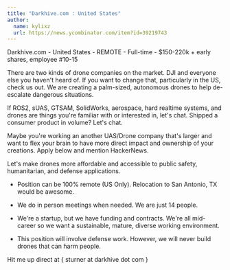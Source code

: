```yaml
---
title: "Darkhive.com : United States"
author:
  name: kylixz
  url: https://news.ycombinator.com/item?id=39219743
---
```

Darkhive.com - United States - REMOTE - Full-time - $150-220k + early shares, employee #10-15

There are two kinds of drone companies on the market. DJI and everyone else you haven&#x27;t heard of. If you want to change that, particularly in the US, check us out. We are creating a palm-sized, autonomous  drones to help de-escalate dangerous situations.

If ROS2, sUAS, GTSAM, SolidWorks, aerospace, hard realtime systems, and drones are things you&#x27;re familiar with or interested in, let&#x27;s chat. Shipped a consumer product in volume? Let&#x27;s chat.

Maybe you&#x27;re working an another UAS&#x2F;Drone company that&#x27;s larger and want to flex your brain to have more direct impact and ownership of your creations. Apply below and mention HackerNews.

Let&#x27;s make drones more affordable and accessible to public safety, humanitarian, and defense applications.

- Position can be 100% remote (US Only). Relocation to San Antonio, TX would be awesome.

- We do in person meetings when needed. We are just 14 people.

- We&#x27;re a startup, but we have funding and contracts. We&#x27;re all mid-career so we want a sustainable, mature, diverse working environment.

- This position will involve defense work. However, we will never build drones that can harm people.

Hit me up direct at { sturner at darkhive dot com }
